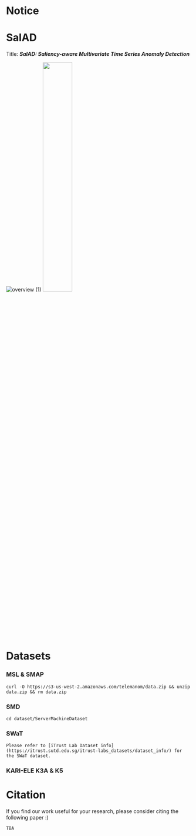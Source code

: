 # Notice


# SalAD
Title: <em><strong>SalAD: Saliency-aware Multivariate Time Series Anomaly Detection</strong></em>

![overview (1)](https://user-images.githubusercontent.com/29471776/199634903-30894fa2-474b-4835-9a1c-25767987b244.png)
<img src="https://user-images.githubusercontent.com/29471776/199635855-b02d9857-531e-4f24-bfe1-b71290b98275.png" width=40% height=40%>

# Datasets
### MSL & SMAP
```
curl -O https://s3-us-west-2.amazonaws.com/telemanom/data.zip && unzip data.zip && rm data.zip
```
### SMD
```
cd dataset/ServerMachineDataset
```
### SWaT
```
Please refer to [iTrust Lab Dataset info](https://itrust.sutd.edu.sg/itrust-labs_datasets/dataset_info/) for the SWaT dataset.
```
### KARI-ELE K3A & K5

# Citation
If you find our work useful for your research, please consider citing the following paper :)
```
TBA
```
